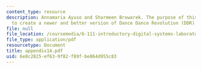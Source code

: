 ```yaml
---
content_type: resource
description: Annamaria Ayuso and Sharmeen Browarek. The purpose of this project is
  to create a newer and better version of Dance Dance Revolution (DDR).
file: null
file_location: /coursemedia/6-111-introductory-digital-systems-laboratory-spring-2006/6e8c2825ef639f82f89fbe864d955c83_appendix14.pdf
file_type: application/pdf
resourcetype: Document
title: appendix14.pdf
uid: 6e8c2825-ef63-9f82-f89f-be864d955c83
---
```

